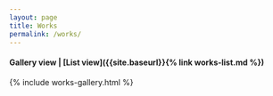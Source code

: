 ```yaml
---
layout: page
title: Works
permalink: /works/
---
```


#### Gallery view | [List view]({{site.baseurl}}{% link works-list.md %})

{% include works-gallery.html %}
